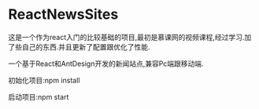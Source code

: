 # ReactNewsSites

这是一个作为react入门的比较基础的项目,最初是慕课网的视频课程,经过学习.加了些自己的东西.并且更新了配置跟优化了性能.

一个基于React和AntDesign开发的新闻站点,兼容Pc端跟移动端.

初始化项目:npm install

启动项目:npm start
